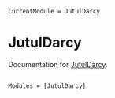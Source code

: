 ```@meta
CurrentModule = JutulDarcy
```

# JutulDarcy

Documentation for [JutulDarcy](https://github.com/sintefmath/JutulDarcy.jl).

```@index
```

```@autodocs
Modules = [JutulDarcy]
```
